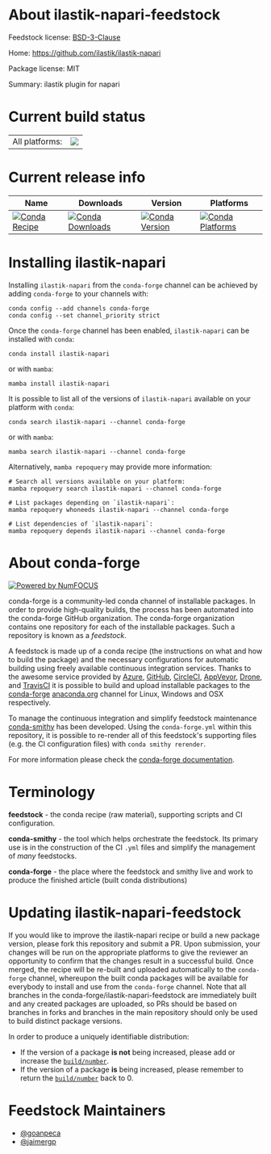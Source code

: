 About ilastik-napari-feedstock
==============================

Feedstock license: [BSD-3-Clause](https://github.com/conda-forge/ilastik-napari-feedstock/blob/main/LICENSE.txt)

Home: https://github.com/ilastik/ilastik-napari

Package license: MIT

Summary: ilastik plugin for napari

Current build status
====================


<table><tr><td>All platforms:</td>
    <td>
      <a href="https://dev.azure.com/conda-forge/feedstock-builds/_build/latest?definitionId=19214&branchName=main">
        <img src="https://dev.azure.com/conda-forge/feedstock-builds/_apis/build/status/ilastik-napari-feedstock?branchName=main">
      </a>
    </td>
  </tr>
</table>

Current release info
====================

| Name | Downloads | Version | Platforms |
| --- | --- | --- | --- |
| [![Conda Recipe](https://img.shields.io/badge/recipe-ilastik--napari-green.svg)](https://anaconda.org/conda-forge/ilastik-napari) | [![Conda Downloads](https://img.shields.io/conda/dn/conda-forge/ilastik-napari.svg)](https://anaconda.org/conda-forge/ilastik-napari) | [![Conda Version](https://img.shields.io/conda/vn/conda-forge/ilastik-napari.svg)](https://anaconda.org/conda-forge/ilastik-napari) | [![Conda Platforms](https://img.shields.io/conda/pn/conda-forge/ilastik-napari.svg)](https://anaconda.org/conda-forge/ilastik-napari) |

Installing ilastik-napari
=========================

Installing `ilastik-napari` from the `conda-forge` channel can be achieved by adding `conda-forge` to your channels with:

```
conda config --add channels conda-forge
conda config --set channel_priority strict
```

Once the `conda-forge` channel has been enabled, `ilastik-napari` can be installed with `conda`:

```
conda install ilastik-napari
```

or with `mamba`:

```
mamba install ilastik-napari
```

It is possible to list all of the versions of `ilastik-napari` available on your platform with `conda`:

```
conda search ilastik-napari --channel conda-forge
```

or with `mamba`:

```
mamba search ilastik-napari --channel conda-forge
```

Alternatively, `mamba repoquery` may provide more information:

```
# Search all versions available on your platform:
mamba repoquery search ilastik-napari --channel conda-forge

# List packages depending on `ilastik-napari`:
mamba repoquery whoneeds ilastik-napari --channel conda-forge

# List dependencies of `ilastik-napari`:
mamba repoquery depends ilastik-napari --channel conda-forge
```


About conda-forge
=================

[![Powered by
NumFOCUS](https://img.shields.io/badge/powered%20by-NumFOCUS-orange.svg?style=flat&colorA=E1523D&colorB=007D8A)](https://numfocus.org)

conda-forge is a community-led conda channel of installable packages.
In order to provide high-quality builds, the process has been automated into the
conda-forge GitHub organization. The conda-forge organization contains one repository
for each of the installable packages. Such a repository is known as a *feedstock*.

A feedstock is made up of a conda recipe (the instructions on what and how to build
the package) and the necessary configurations for automatic building using freely
available continuous integration services. Thanks to the awesome service provided by
[Azure](https://azure.microsoft.com/en-us/services/devops/), [GitHub](https://github.com/),
[CircleCI](https://circleci.com/), [AppVeyor](https://www.appveyor.com/),
[Drone](https://cloud.drone.io/welcome), and [TravisCI](https://travis-ci.com/)
it is possible to build and upload installable packages to the
[conda-forge](https://anaconda.org/conda-forge) [anaconda.org](https://anaconda.org/)
channel for Linux, Windows and OSX respectively.

To manage the continuous integration and simplify feedstock maintenance
[conda-smithy](https://github.com/conda-forge/conda-smithy) has been developed.
Using the ``conda-forge.yml`` within this repository, it is possible to re-render all of
this feedstock's supporting files (e.g. the CI configuration files) with ``conda smithy rerender``.

For more information please check the [conda-forge documentation](https://conda-forge.org/docs/).

Terminology
===========

**feedstock** - the conda recipe (raw material), supporting scripts and CI configuration.

**conda-smithy** - the tool which helps orchestrate the feedstock.
                   Its primary use is in the construction of the CI ``.yml`` files
                   and simplify the management of *many* feedstocks.

**conda-forge** - the place where the feedstock and smithy live and work to
                  produce the finished article (built conda distributions)


Updating ilastik-napari-feedstock
=================================

If you would like to improve the ilastik-napari recipe or build a new
package version, please fork this repository and submit a PR. Upon submission,
your changes will be run on the appropriate platforms to give the reviewer an
opportunity to confirm that the changes result in a successful build. Once
merged, the recipe will be re-built and uploaded automatically to the
`conda-forge` channel, whereupon the built conda packages will be available for
everybody to install and use from the `conda-forge` channel.
Note that all branches in the conda-forge/ilastik-napari-feedstock are
immediately built and any created packages are uploaded, so PRs should be based
on branches in forks and branches in the main repository should only be used to
build distinct package versions.

In order to produce a uniquely identifiable distribution:
 * If the version of a package **is not** being increased, please add or increase
   the [``build/number``](https://docs.conda.io/projects/conda-build/en/latest/resources/define-metadata.html#build-number-and-string).
 * If the version of a package **is** being increased, please remember to return
   the [``build/number``](https://docs.conda.io/projects/conda-build/en/latest/resources/define-metadata.html#build-number-and-string)
   back to 0.

Feedstock Maintainers
=====================

* [@goanpeca](https://github.com/goanpeca/)
* [@jaimergp](https://github.com/jaimergp/)

